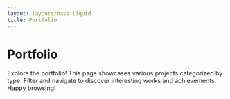 ```yaml
---
layout: layouts/base.liquid
title: Portfolio
---
```


<!-- Page Title and Introduction -->
<h1>Portfolio</h1>
<p>Explore the portfolio! This page showcases various projects categorized by type. Filter and navigate to discover interesting works and achievements. Happy browsing!</p>

<!-- Container for filter buttons -->
<div id="portfolio-filters" class="portfolio-filters"></div>

<!-- Container for dynamically generated portfolio items -->
<div id="portfolio-container" class="portfolio-items"></div>

<!-- Container for pagination controls -->
<div id="pagination" class="pagination-controls"></div>

<!-- Including Contentful SDK for API interaction -->
<script
  src="https://cdn.jsdelivr.net/npm/contentful@7.0.5/dist/contentful.browser.min.js"
  charset="utf-8"
></script>

<script>
  // Space and access credentials for Contentful API
  const spaceId = '{{ contentful.spaceId }}';
  const accessToken = '{{ contentful.accessToken }}';

  // State variables to store fetched portfolio items and the currently selected type
  let portfolios = [];
  let filteredItems = [];
  let selectedType = 'All'; // Default to show all items
  
  /**
   * Fetches portfolio entries from Contentful and initializes the page.
   */
  async function fetchPortfolioPreviews() {
    try {
      // Fetch portfolio entries from Contentful
      const response = await fetch(
        `https://cdn.contentful.com/spaces/${spaceId}/environments/master/entries?access_token=${accessToken}&content_type=portfolio`
      );
      const data = await response.json();

      // Transform API data
      portfolios = data.items.map(item => ({
        title: item.fields.title,
        type: item.fields.type,
        slug: item.fields.slug,
      }));

      // Initialize filters and render the page
      initializeFilters();
      applyFilters();
    } catch (error) {
      console.error('Error fetching portfolio previews:', error);
    }
  }

  /**
   * Renders the filter options based on portfolio item types.
   */
  function renderFilters() {
    const filterContainer = document.getElementById('portfolio-filters');

    // Extract unique types from portfolio items
    const types = ['All', ...new Set(portfolios.map(item => item.type))];

    // Render filter buttons
    types.forEach(type => {
      const button = document.createElement('button');
      button.textContent = type;
      button.classList.add('filter-button');
      if (type === selectedType) button.classList.add('active'); // Highlight selected filter

      button.addEventListener('click', () => {
        selectedType = type;
        filterportfolios();
      });

      filterContainer.appendChild(button);
    });
  }

  /**
   * Filters portfolio items based on the selected type.
   */
  function filterportfolios() {
    filteredItems = selectedType === 'All'
      ? portfolios
      : portfolios.filter(item => item.type === selectedType);

    renderportfolios();
    updateActiveFilter();
  }

  /**
   * Updates the active filter button styling.
   */
  function updateActiveFilter() {
    const buttons = document.querySelectorAll('.filter-button');
    buttons.forEach(button => {
      button.classList.toggle('active', button.textContent === selectedType);
    });
  }

  /**
   * Renders the filtered portfolio items on the page.
   */
  function renderportfolios() {
    const container = document.getElementById('portfolio-container');

    // Clear existing content
    container.innerHTML = '';

    // Render each filtered portfolio item
    filteredItems.forEach(item => {
      const itemElement = document.createElement('div');
      itemElement.classList.add('portfolio-item');
      itemElement.innerHTML = `
        <h3>${item.title}</h3>
        <p><strong>Type:</strong> ${item.type}</p>
        <a href="/portfolioPost/?slug=${item.slug}">Read More</a>
      `;
      container.appendChild(itemElement);
    });
  }

  // Initialize the page once the DOM is fully loaded
  document.addEventListener('DOMContentLoaded', fetchportfolios);
</script>
